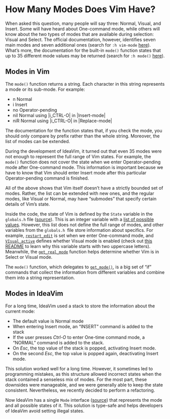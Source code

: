 # How Many Modes Does Vim Have?

When asked this question, many people will say three: Normal, Visual, and Insert. Some will have heard about One-command mode, while others will know about the two types of modes that are available during selection: Visual and Select. The official documentation, however, identifies seven main modes and seven additional ones (search for `:h vim-mode` [here](https://vimhelp.org/intro.txt.html#vim-modes)). What’s more, the documentation for the built-in `mode()` function states that up to 35 different mode values may be returned (search for `:h mode()` [here](https://vimhelp.org/builtin.txt.html#mode%28%29)).


## Modes in Vim

The `mode()` function returns a string. Each character in this string represents a mode or its sub-mode. For example:



* n          Normal
* i           Insert
* no        Operator-pending
* niI        Normal using |i_CTRL-O| in |Insert-mode|
* niR      Normal using |i_CTRL-O| in |Replace-mode|

The documentation for the function states that, if you check the mode, you should only compare by prefix rather than the whole string. Moreover, the list of modes can be extended.

During the development of IdeaVim, it turned out that even 35 modes were not enough to represent the full range of Vim states. For example, the `mode()` function does not cover the state when we enter Operator-pending mode after One-command mode. This information is important because we have to know that Vim should enter Insert mode after this particular Operator-pending command is finished.

All of the above shows that Vim itself doesn’t have a strictly bounded set of modes. Rather, the list can be extended with new ones, and the regular modes, like Visual or Normal, may have “submodes” that specify certain details of Vim’s state.

Inside the code, the state of Vim is defined by the `State` variable in the `globals.h` file ([source](https://github.com/neovim/neovim/blob/master/src/nvim/globals.h#L637)). This is an integer variable with a [list of possible values](https://github.com/neovim/neovim/blob/master/src/nvim/vim.h#L47). However, this list does not define the full range of modes, and other variables from the `globals.h `file store information about specifics. For example, <code>[restart_edit](https://github.com/neovim/neovim/blob/389165cac1596bf602c50904a789722d65ceaac7/src/nvim/globals.h#L670)</code> is set when we enter One-command mode, and <code>[VIsual_active](https://github.com/neovim/neovim/blob/389165cac1596bf602c50904a789722d65ceaac7/src/nvim/globals.h#L535)</code> defines whether Visual mode is enabled (check out [this README](https://github.com/JetBrains/ideavim#some-facts-about-vim) to learn why this variable starts with two uppercase letters). Meanwhile, the <code>[get_real_mode](https://github.com/neovim/neovim/blob/389165cac1596bf602c50904a789722d65ceaac7/src/nvim/state.c#L154)</code> function helps determine whether Vim is in Select or Visual mode.

The `mode()` function, which delegates to <code>[get_mode()](https://github.com/neovim/neovim/blob/389165cac1596bf602c50904a789722d65ceaac7/src/nvim/state.c#L173)</code>, is a big set of “if” commands that collect the information from different variables and combine them into a string representation.


## Modes in IdeaVim

For a long time, IdeaVim used a stack to store the information about the current mode:



* The default value is Normal mode
* When entering Insert mode, an “INSERT” command is added to the stack
* If the user presses _Ctrl-O_ to enter One-time command mode, a “NORMAL” command is added to the stack.
* On _Esc_, the top value of the stack is popped, activating Insert mode.
* On the second _Esc_, the top value is popped again, deactivating Insert mode.

This solution worked well for a long time. However, it sometimes led to programming mistakes, as this structure allowed incorrect states when the stack contained a senseless mix of modes. For the most part, these downsides were manageable, and we were generally able to keep the state consistent. Nevertheless, we recently decided to perform a refactoring.

Now IdeaVim has a single `Mode` interface ([source](https://github.com/JetBrains/ideavim/blob/98886cb269752a5f989c90b1da90fc624b3a381c/vim-engine/src/main/kotlin/com/maddyhome/idea/vim/state/mode/Mode.kt#L27)) that represents the mode and all possible states of it. This solution is type-safe and helps developers of IdeaVim avoid setting illegal states.

